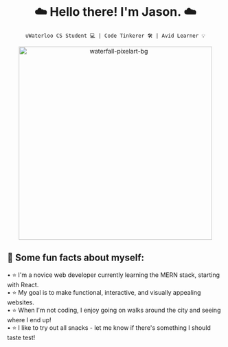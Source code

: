 <h1 align="center"> ☁️ Hello there! I'm Jason. ☁️ </h1>
 
<div align="center">
 
`uWaterloo CS Student 💻 | Code Tinkerer 🛠 | Avid Learner 💡`

<img src="https://user-images.githubusercontent.com/81478886/211448155-a8c4c20a-e50c-4125-9d46-82bdc8d6fd9a.jpg"
     alt="waterfall-pixelart-bg"
     width="450px"/>

<h2 align="left"> <b> 🤖 Some fun facts about myself:</b> </h2>

<p align="left">
• ⭐️ I'm a novice web developer currently learning the MERN stack, starting with React. <br>
• ⭐️ My goal is to make functional, interactive, and visually appealing websites. <br>
• ⭐️ When I'm not coding, I enjoy going on walks around the city and seeing where I end up! <br>
• ⭐️ I like to try out all snacks - let me know if there's something I should taste test! <br>
 </p>
 

